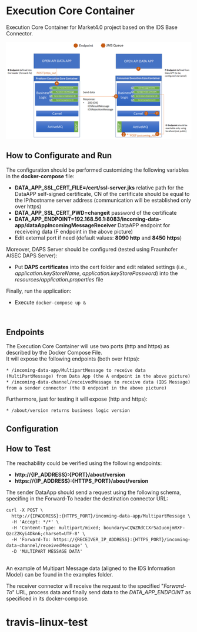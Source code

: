 # Execution Core Container

Execution Core Container for Market4.0 project based on the IDS Base Connector. <br/>


![Execution Core Container Architecture](connector_schema_v1.1.PNG?raw=true "Execution Core Container Architecture")

## How to Configurate and Run

The configuration should be performed customizing the following variables in the **docker-compose** file:
* **DATA_APP_SSL_CERT_FILE=/cert/ssl-server.jks** relative path for the DataAPP self-signed certificate, CN of the certificate should be equal to the IP/hostname server address (communication will be established only over https)
* **DATA_APP_SSL_CERT_PWD=changeit** password of the certificate
* **DATA_APP_ENDPOINT=192.168.56.1:8083/incoming-data-app/dataAppIncomingMessageReceiver** DataAPP endpoint for receiveing data (F endpoint in the above picture)
* Edit external port if need (default values: **8090 http** and **8450 https**)

Moreover, DAPS Server should be configured (tested using Fraunhofer AISEC DAPS Server): 
* Put **DAPS certificates** into the cert folder and edit related settings (i.e., *application.keyStoreName*, *application.keyStorePassword*) into the *resources/application.properties* file

Finally, run the application:

*  Execute `docker-compose up &`

<br/>

## Endpoints
The Execution Core Container will use two ports (http and https) as described by the Docker Compose File.<br/>
It will expose the following endpoints (both over https):
```
* /incoming-data-app/MultipartMessage to receive data (MultiPartMessage) from Data App (the A endpoint in the above picture)
* /incoming-data-channel/receivedMessage to receive data (IDS Message) from a sender connector (the B endpoint in the above picture)
```
Furthermore, just for testing it will expose (http and https):
```
* /about/version returns business logic version 
```


## Configuration


## How to Test
The reachability could be verified using the following endpoints:
*  **http://{IP_ADDRESS}:{PORT}/about/version**
*  **https://{IP_ADDRESS}:{HTTPS_PORT}/about/version**


The sender DataApp should send a request using the following schema, specifing in the Forward-To header the destination connector URL:
```
curl -X POST \
  http://{IPADDRESS}:{HTTPS_PORT}/incoming-data-app/MultipartMessage \ 
  -H 'Accept: */*' \
  -H 'Content-Type: multipart/mixed; boundary=CQWZRdCCXr5aIuonjmRXF-QzcZ2Kyi4Dkn6;charset=UTF-8' \
  -H 'Forward-To: https://{RECEIVER_IP_ADDRESS}:{HTTPS_PORT}/incoming-data-channel/receivedMessage' \
  -D 'MULTIPART MESSAGE DATA' 
 
```
An example of Multipart Message data (aligned to the IDS Information Model) can be found in the examples folder.

The receiver connector will receive the request to the specified "*Forward-To*" URL, process data and finally send data to the *DATA_APP_ENDPOINT* as specificed in its docker-compose.



# travis-linux-test
